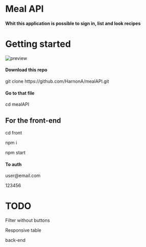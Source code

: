 # Meal API
<h4>Whit this application is possible to sign in, list and look recipes</h4>

<h1>Getting started</h1>

<img src="https://firebasestorage.googleapis.com/v0/b/image-983ee.appspot.com/o/preview.png?alt=media" alt="preview">


<h4>Download this repo</h4>
<p>git clone https://github.com/HarnonA/mealAPI.git</p>

<h4>Go to that file</h4>
<p>cd mealAPI</p>

<h2>For the front-end</h2>
<p>cd front</p>
<p>npm i</p>
<p>npm start</>
  
<h4>To auth</h4>
<p>user@email.com<p>
<p>123456<p>

<h1>TODO</h1>
<p>Filter without buttons</p>
<p>Responsive table</p>
<p>back-end<p>




